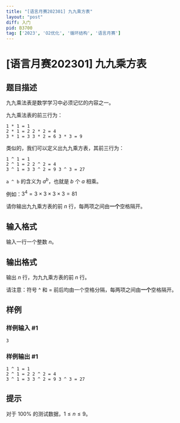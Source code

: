 ```yaml
---
title: "[语言月赛202301] 九九乘方表"
layout: "post"
diff: 入门
pid: B3700
tag: ['2023', 'O2优化', '循环结构', '语言月赛']
---
```

# [语言月赛202301] 九九乘方表
## 题目描述

九九乘法表是数学学习中必须记忆的内容之一。

九九乘法表的前三行为：

`1 * 1 = 1`  
`2 * 1 = 2 2 * 2 = 4`  
`3 * 1 = 3 3 * 2 = 6 3 * 3 = 9`

类似的，我们可以定义出九九乘方表，其前三行为：

`1 ^ 1 = 1`  
`2 ^ 1 = 2 2 ^ 2 = 4`  
`3 ^ 1 = 3 3 ^ 2 = 9 3 ^ 3 = 27`

`a ^ b` 的含义为 $a^b$，也就是 $b$ 个 $a$ 相乘。

例如：$3^4=3\times3\times 3\times 3 = 81$

请你输出九九乘方表的前 $n$ 行，每两项之间由**一个**空格隔开。
## 输入格式

输入一行一个整数 $n$。
## 输出格式

输出 $n$ 行，为九九乘方表的前 $n$ 行。

请注意：符号 ^ 和 = 前后均由一个空格分隔，每两项之间由**一个**空格隔开。
## 样例

### 样例输入 #1
```
3
```
### 样例输出 #1
```
1 ^ 1 = 1
2 ^ 1 = 2 2 ^ 2 = 4
3 ^ 1 = 3 3 ^ 2 = 9 3 ^ 3 = 27
```
## 提示

对于 $100\%$ 的测试数据，$1 \le n \le 9$。
